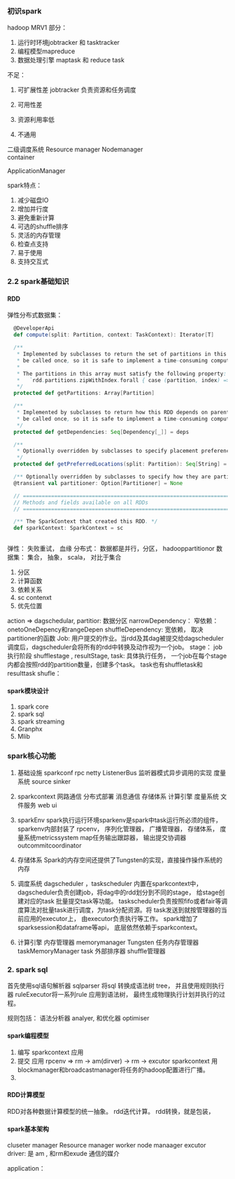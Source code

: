 ### 初识spark


hadoop MRV1
部分： 
1. 运行时环境jobtracker 和 tasktracker
2. 编程模型mapreduce 
3. 数据处理引擎 maptask 和 reduce task 

不足：
1. 可扩展性差 
    jobtracker 负责资源和任务调度
   
2. 可用性差
3. 资源利用率低
4. 不通用




二级调度系统
Resource manager
Nodemanager  
container 


ApplicationManager


spark特点：

1. 减少磁盘IO 
2. 增加并行度
3. 避免重新计算
4. 可选的shuffle排序
5. 灵活的内存管理
6. 检查点支持
7. 易于使用
8. 支持交互式


### 2.2 spark基础知识

#### RDD 
弹性分布式数据集：

```scala
  @DeveloperApi
  def compute(split: Partition, context: TaskContext): Iterator[T]

  /**
   * Implemented by subclasses to return the set of partitions in this RDD. This method will only
   * be called once, so it is safe to implement a time-consuming computation in it.
   *
   * The partitions in this array must satisfy the following property:
   *   `rdd.partitions.zipWithIndex.forall { case (partition, index) => partition.index == index }`
   */
  protected def getPartitions: Array[Partition]

  /**
   * Implemented by subclasses to return how this RDD depends on parent RDDs. This method will only
   * be called once, so it is safe to implement a time-consuming computation in it.
   */
  protected def getDependencies: Seq[Dependency[_]] = deps

  /**
   * Optionally overridden by subclasses to specify placement preferences.
   */
  protected def getPreferredLocations(split: Partition): Seq[String] = Nil

  /** Optionally overridden by subclasses to specify how they are partitioned. */
  @transient val partitioner: Option[Partitioner] = None

  // =======================================================================
  // Methods and fields available on all RDDs
  // =======================================================================

  /** The SparkContext that created this RDD. */
  def sparkContext: SparkContext = sc



```







弹性： 失败重试， 血缘
分布式： 数据都是并行，分区， hadooppartitionor
数据集： 集合，  抽象， scala， 对比于集合 
1. 分区
2. 计算函数
3. 依赖关系
4. sc contenxt
5. 优先位置

action => dagschedular,
partitior: 数据分区
narrowDependency： 窄依赖： onetoOneDepency和rangeDepen
shuffleDependency: 宽依赖， 取决partitioner的函数
Job: 用户提交的作业。当rdd及其dag被提交给dagscheduler调度后，dagscheduler会将所有的rdd中转换及动作视为一个job。
stage： job执行阶段 shufflestage , resultStage,
task: 具体执行任务， 一个job在每个stage内都会按照rdd的partition数量，创建多个task。 task也有shuffletask和resulttask
shufle： 



#### spark模块设计

1. spark core
2. spark sql
3. spark streaming
4. Granphx
5. Mlib


### spark核心功能
1. 基础设施
   sparkconf
   rpc netty 
   ListenerBus 监听器模式异步调用的实现
   度量系统 source sinker
   
2. sparkcontext
    网路通信
    分布式部署
   消息通信
   存储体系
   计算引擎
   度量系统 
   文件服务
   web ui 
   
3. sparkEnv
 spark执行运行环境sparkenv是spark中task运行所必须的组件，sparkenv内部封装了
   rpcenv， 序列化管理器， 广播管理器， 存储体系， 度量系统metricssystem 
   map任务输出跟踪器， 输出提交协调器 outcommitcoordinator
   
4. 存储体系
   Spark的内存空间还提供了Tungsten的实现，直接操作操作系统的内存
   
5. 调度系统
  dagscheduler ，taskscheduler 内置在sparkcontext中，
   dagscheduler负责创建job，将dag中的rdd划分到不同的stage， 给stage创建对应的task
   批量提交task等功能。 
   taskscheduler负责按照fifo或者fair等调度算法对批量task进行调度，为task分配资源。将
   task发送到就按管理器的当前应用的executor上， 由executor负责执行等工作。 
   spark增加了sparksession和dataframe等api， 底层依然依赖于sparkcontext。
   
6. 计算引擎
    内存管理器 memorymanager
    Tungsten
    任务内存管理器 taskMemoryManager
    task
    外部排序器
    shuffle管理器
    

### 2. spark sql 
首先使用sql语句解析器 sqlparser 将sql 转换成语法树 tree， 并且使用规则执行器 ruleExecutor将一系列rule
应用到语法树， 最终生成物理执行计划并执行的过程。

规则包括： 语法分析器 analyer, 和优化器  optimiser 



#### spark编程模型
1. 编写 sparkcontext 应用
2. 提交 应用  rpcenv =>  rm -> am(dirver) -> rm -> excutor  sparkcontext 用blockmanager和broadcastmanager将任务的hadoop配置进行广播。 
3. 

#### RDD计算模型
RDD对各种数据计算模型的统一抽象。
rdd迭代计算。  rdd转换，就是包装，



#### spark基本架构

cluseter manager  Resource manager
worker   node manaager
excutor  
driver: 是 am , 和rm和exude 通信的媒介 


application： 

